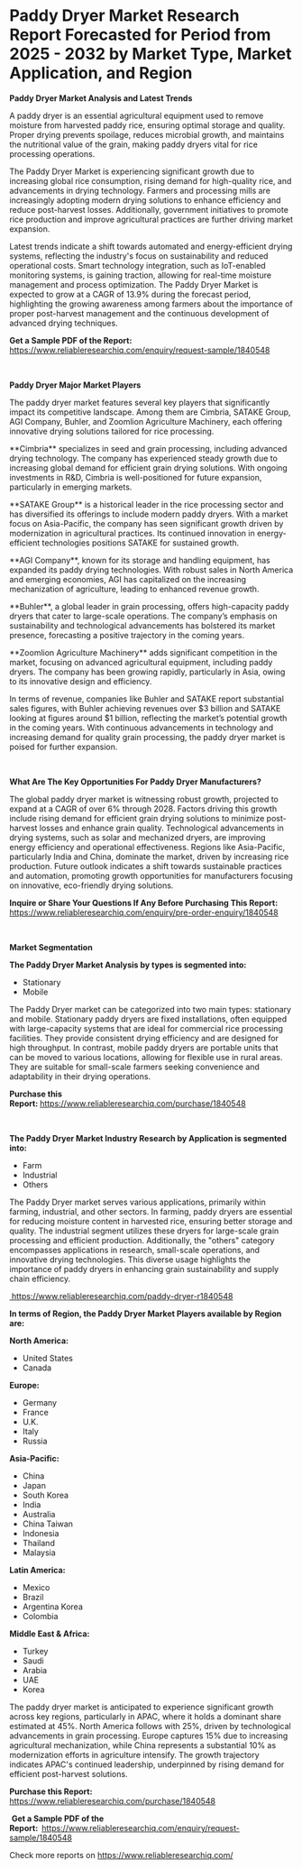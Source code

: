 <p><h1>Paddy Dryer Market Research Report Forecasted for Period from 2025 -  2032 by Market Type, Market Application, and Region</h1></p><p><strong>Paddy Dryer Market Analysis and Latest Trends</strong></p>
<p><p>A paddy dryer is an essential agricultural equipment used to remove moisture from harvested paddy rice, ensuring optimal storage and quality. Proper drying prevents spoilage, reduces microbial growth, and maintains the nutritional value of the grain, making paddy dryers vital for rice processing operations.</p><p>The Paddy Dryer Market is experiencing significant growth due to increasing global rice consumption, rising demand for high-quality rice, and advancements in drying technology. Farmers and processing mills are increasingly adopting modern drying solutions to enhance efficiency and reduce post-harvest losses. Additionally, government initiatives to promote rice production and improve agricultural practices are further driving market expansion.</p><p>Latest trends indicate a shift towards automated and energy-efficient drying systems, reflecting the industry's focus on sustainability and reduced operational costs. Smart technology integration, such as IoT-enabled monitoring systems, is gaining traction, allowing for real-time moisture management and process optimization. The Paddy Dryer Market is expected to grow at a CAGR of 13.9% during the forecast period, highlighting the growing awareness among farmers about the importance of proper post-harvest management and the continuous development of advanced drying techniques.</p></p>
<p><strong>Get a Sample PDF of the Report:&nbsp;</strong> <a href="https://www.reliableresearchiq.com/enquiry/request-sample/1840548?utm_campaign=2442&utm_medium=2&utm_source=Github&utm_content=ia&utm_term=22022025&utm_id=paddy-dryer">https://www.reliableresearchiq.com/enquiry/request-sample/1840548</a></p>
<p>&nbsp;</p>
<p><strong>Paddy Dryer Major Market Players</strong></p>
<p><p>The paddy dryer market features several key players that significantly impact its competitive landscape. Among them are Cimbria, SATAKE Group, AGI Company, Buhler, and Zoomlion Agriculture Machinery, each offering innovative drying solutions tailored for rice processing.</p><p>**Cimbria** specializes in seed and grain processing, including advanced drying technology. The company has experienced steady growth due to increasing global demand for efficient grain drying solutions. With ongoing investments in R&D, Cimbria is well-positioned for future expansion, particularly in emerging markets.</p><p>**SATAKE Group** is a historical leader in the rice processing sector and has diversified its offerings to include modern paddy dryers. With a market focus on Asia-Pacific, the company has seen significant growth driven by modernization in agricultural practices. Its continued innovation in energy-efficient technologies positions SATAKE for sustained growth.</p><p>**AGI Company**, known for its storage and handling equipment, has expanded its paddy drying technologies. With robust sales in North America and emerging economies, AGI has capitalized on the increasing mechanization of agriculture, leading to enhanced revenue growth.</p><p>**Buhler**, a global leader in grain processing, offers high-capacity paddy dryers that cater to large-scale operations. The company’s emphasis on sustainability and technological advancements has bolstered its market presence, forecasting a positive trajectory in the coming years.</p><p>**Zoomlion Agriculture Machinery** adds significant competition in the market, focusing on advanced agricultural equipment, including paddy dryers. The company has been growing rapidly, particularly in Asia, owing to its innovative design and efficiency.</p><p>In terms of revenue, companies like Buhler and SATAKE report substantial sales figures, with Buhler achieving revenues over $3 billion and SATAKE looking at figures around $1 billion, reflecting the market’s potential growth in the coming years. With continuous advancements in technology and increasing demand for quality grain processing, the paddy dryer market is poised for further expansion.</p></p>
<p>&nbsp;</p>
<p><strong>What Are The Key Opportunities For Paddy Dryer Manufacturers?</strong></p>
<p><p>The global paddy dryer market is witnessing robust growth, projected to expand at a CAGR of over 6% through 2028. Factors driving this growth include rising demand for efficient grain drying solutions to minimize post-harvest losses and enhance grain quality. Technological advancements in drying systems, such as solar and mechanized dryers, are improving energy efficiency and operational effectiveness. Regions like Asia-Pacific, particularly India and China, dominate the market, driven by increasing rice production. Future outlook indicates a shift towards sustainable practices and automation, promoting growth opportunities for manufacturers focusing on innovative, eco-friendly drying solutions.</p></p>
<p><strong>Inquire or Share Your Questions If Any Before Purchasing This Report:</strong> <a href="https://www.reliableresearchiq.com/enquiry/pre-order-enquiry/1840548?utm_campaign=2442&utm_medium=2&utm_source=Github&utm_content=ia&utm_term=22022025&utm_id=paddy-dryer">https://www.reliableresearchiq.com/enquiry/pre-order-enquiry/1840548</a></p>
<p>&nbsp;</p>
<p><strong>Market Segmentation</strong></p>
<p><strong>The Paddy Dryer Market Analysis by types is segmented into:</strong></p>
<p><ul><li>Stationary</li><li>Mobile</li></ul></p>
<p><p>The Paddy Dryer market can be categorized into two main types: stationary and mobile. Stationary paddy dryers are fixed installations, often equipped with large-capacity systems that are ideal for commercial rice processing facilities. They provide consistent drying efficiency and are designed for high throughput. In contrast, mobile paddy dryers are portable units that can be moved to various locations, allowing for flexible use in rural areas. They are suitable for small-scale farmers seeking convenience and adaptability in their drying operations.</p></p>
<p><strong>Purchase this Report:&nbsp;</strong><a href="https://www.reliableresearchiq.com/purchase/1840548?utm_campaign=2442&utm_medium=2&utm_source=Github&utm_content=ia&utm_term=22022025&utm_id=paddy-dryer">https://www.reliableresearchiq.com/purchase/1840548</a></p>
<p>&nbsp;</p>
<p><strong>The Paddy Dryer Market Industry Research by Application is segmented into:</strong></p>
<p><ul><li>Farm</li><li>Industrial</li><li>Others</li></ul></p>
<p><p>The Paddy Dryer market serves various applications, primarily within farming, industrial, and other sectors. In farming, paddy dryers are essential for reducing moisture content in harvested rice, ensuring better storage and quality. The industrial segment utilizes these dryers for large-scale grain processing and efficient production. Additionally, the "others" category encompasses applications in research, small-scale operations, and innovative drying technologies. This diverse usage highlights the importance of paddy dryers in enhancing grain sustainability and supply chain efficiency.</p></p>
<p><a href="https://www.reliableresearchiq.com/paddy-dryer-r1840548?utm_campaign=2442&utm_medium=2&utm_source=Github&utm_content=ia&utm_term=22022025&utm_id=paddy-dryer">&nbsp;https://www.reliableresearchiq.com/paddy-dryer-r1840548</a></p>
<p><strong>In terms of Region, the Paddy Dryer Market Players available by Region are:</strong></p>
<p>
    <p> <strong> North America: </strong>
        <ul>
            <li>United States</li>
            <li>Canada</li>
        </ul>
        </p> 
    <p> <strong> Europe: </strong>
        <ul>
            <li>Germany</li>
            <li>France</li>
            <li>U.K.</li>
            <li>Italy</li>
            <li>Russia</li>
        </ul>
        </p> 
    <p> <strong> Asia-Pacific: </strong>
        <ul>
            <li>China</li>
            <li>Japan</li>
            <li>South Korea</li>
            <li>India</li>
            <li>Australia</li>
            <li>China Taiwan</li>
            <li>Indonesia</li>
            <li>Thailand</li>
            <li>Malaysia</li>
        </ul>
        </p> 
    <p> <strong> Latin America: </strong>
        <ul>
            <li>Mexico</li>
            <li>Brazil</li>
            <li>Argentina Korea</li>
            <li>Colombia</li>
        </ul>
        </p> 
    <p> <strong> Middle East & Africa: </strong>
        <ul>
            <li>Turkey</li>
            <li>Saudi</li>
            <li>Arabia</li>
            <li>UAE</li>
            <li>Korea</li>
        </ul>
    </p>
    </p>
<p><p>The paddy dryer market is anticipated to experience significant growth across key regions, particularly in APAC, where it holds a dominant share estimated at 45%. North America follows with 25%, driven by technological advancements in grain processing. Europe captures 15% due to increasing agricultural mechanization, while China represents a substantial 10% as modernization efforts in agriculture intensify. The growth trajectory indicates APAC's continued leadership, underpinned by rising demand for efficient post-harvest solutions.</p></p>
<p><strong>Purchase this Report: </strong><a href="https://www.reliableresearchiq.com/purchase/1840548?utm_campaign=2442&utm_medium=2&utm_source=Github&utm_content=ia&utm_term=22022025&utm_id=paddy-dryer">https://www.reliableresearchiq.com/purchase/1840548</a></p>
<p>&nbsp;<strong>Get a Sample PDF of the Report:&nbsp;&nbsp;</strong><a href="https://www.reliableresearchiq.com/enquiry/request-sample/1840548?utm_campaign=2442&utm_medium=2&utm_source=Github&utm_content=ia&utm_term=22022025&utm_id=paddy-dryer">https://www.reliableresearchiq.com/enquiry/request-sample/1840548</a></p>
<p><strong></strong></p>
<p>Check more reports on <a href="https://www.reliableresearchiq.com/?utm_campaign=2442&utm_medium=2&utm_source=Github&utm_content=ia&utm_term=22022025&utm_id=paddy-dryer">https://www.reliableresearchiq.com/</a></p>